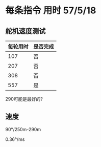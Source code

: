 # 每条指令 用时 57/5/18

## 舵机速度测试

| 每轮用时 | 是否完成 |
| -------- | -------- |
| 107      | 否       |
| 207      | 否       |
| 308      | 否       |
| 557      | 是       |

290可能是最好的?

## 速度

90°/250m-290m

0.36°/ms
